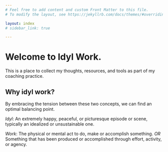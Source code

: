 ```yaml
---
# Feel free to add content and custom Front Matter to this file.
# To modify the layout, see https://jekyllrb.com/docs/themes/#overriding-theme-defaults

layout: index
# sidebar_link: true

---
```



# Welcome to Idyl Work. 

This is a place to collect my thoughts, resources, and tools as part of my coaching practice.

## Why idyl work?

By embracing the tension  between these two concepts, we can find an optimal balancing point.

*Idyl*: An extremely happy, peaceful, or picturesque episode or scene, typically an idealized or unsustainable one.

*Work*: 
The physical or mental act to do, make or accomplish something. *OR* Something that has been produced or accomplished through effort, activity, or agency.

